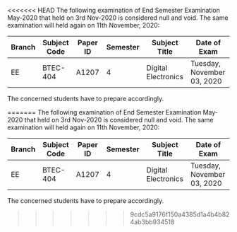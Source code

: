 <<<<<<< HEAD
The following examination of End Semester
Examination May-2020 that held on 3rd Nov-2020 is considered null
and void. The same examination will held again on 11th November,
2020:

| Branch | Subject Code | Paper ID | Semester | Subject Title       | Date of Exam               |
| ------ | ------------ | -------- | -------- | ------------------- | -------------------------- |
| EE     | BTEC-404     | A1207    | 4        | Digital Electronics | Tuesday, November 03, 2020 |

The concerned students have to prepare accordingly.


=======
The following examination of End Semester
Examination May-2020 that held on 3rd Nov-2020 is considered null
and void. The same examination will held again on 11th November,
2020:

| Branch | Subject Code | Paper ID | Semester | Subject Title       | Date of Exam               |
| ------ | ------------ | -------- | -------- | ------------------- | -------------------------- |
| EE     | BTEC-404     | A1207    | 4        | Digital Electronics | Tuesday, November 03, 2020 |

The concerned students have to prepare accordingly.


>>>>>>> 9cdc5a9176f150a4385d1a4b4b824ab3bb934518
